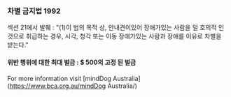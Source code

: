 ### 차별 금지법 1992

섹션 21에서 발췌 :
"(1)이 법의 목적 상, 안내견이있어 장애가있는 사람을 덜 호의적 인 것으로 취급하는 경우, 시각, 청각 또는 이동 장애가있는 사람과 장애를 이유로 차별을 받는다."

#### 위반 행위에 대한 최대 벌금 : $ 500의 고정 된 벌금

For more information visit [mindDog Australia](https://www.bca.org.au/mindDog Australia/)